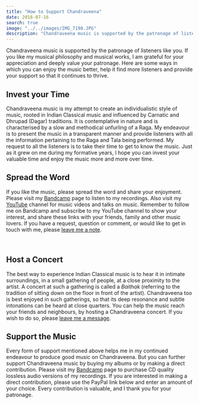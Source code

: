 ```yaml
---
title: "How to Support Chandraveena"
date: 2018-07-16
search: true
image: "../../images/IMG_7198.JPG"
description: "Chandraveena music is supported by the patronage of listeners like you. Learn how you can help the music find more listeners and continue to thrive."
---
```


Chandraveena music is supported by the patronage of listeners like you. If you like my musical philosophy and musical works, I am grateful for your appreciation and deeply value your patronage. Here are some ways in which you can enjoy the music better, help it find more listeners and provide your support so that it continues to thrive.

## Invest your Time
Chandraveena music is my attempt to create an individualistic style of music, rooted in Indian Classical music and influenced by Carnatic and Dhrupad (Dagar) traditions. It is contemplative in nature and is characterised by a slow and methodical unfurling of a Raga. My endeavour is to present the music in a transparent manner and provide listeners with all the information pertaining to the Raga and Tala being performed. My request to all the listeners is to take their time to get to know the music. Just as it grew on me during my formative years, I hope you can invest your valuable time and enjoy the music more and more over time.

## Spread the Word
If you like the music, please spread the word and share your enjoyment. Please visit my <a href="https://chandraveena.bandcamp.com/"><inline-button background="#408294">Bandcamp</inline-button></a> page to listen to my recordings. Also visit my <a href="https://www.youtube.com/c/Chandraveena"><inline-button background="#ff0000">YouTube</inline-button></a> channel for music videos and talks on music. Remember to follow me on Bandcamp and subscribe to my YouTube channel to show your interest, and share these links with your friends, family and other music lovers. If you have a request, question or comment, or would like to get in touch with me, please [leave me a note](/contact/).

<br>

## Host a Concert
The best way to experience Indian Classical music is to hear it in intimate surroundings, in a small gathering of people, at a close proximity to the artist. A concert at such a gathering is called a *Baithak* (referring to the tradition of sitting down on the floor in front of the artist). Chandraveena too is best enjoyed in such gatherings, so that its deep resonance and subtle intonations can be heard at close quarters. You can help the music reach your friends and neighbours, by hosting a Chandraveena concert. If you wish to do so, please [leave me a message](/contact/).

## Support the Music
Every form of support mentioned above helps me in my continued endeavour to produce good music on Chandraveena. But you can further support Chandraveena music by buying my albums or by making a direct contribution. Please visit my <a href="https://chandraveena.bandcamp.com/"><inline-button background="#408294">Bandcamp</inline-button></a> page to purchase CD quality lossless audio versions of my recordings. If you are interested in making a direct contribution, please use the PayPal link below and enter an amount of your choice. Every contribution is valuable, and I thank you for your patronage.

<br>

<notice-box center=" ">

<support-button></support-button>

</notice-box>
